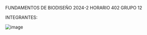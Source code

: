 FUNDAMENTOS DE BIODISEÑO 
2024-2
HORARIO 402
GRUPO 12


INTEGRANTES:


![image](https://github.com/user-attachments/assets/ab96f5aa-70c5-49b8-a485-807791113296)


